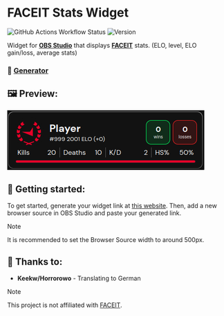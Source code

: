 # FACEIT Stats Widget

![GitHub Actions Workflow Status](https://img.shields.io/github/actions/workflow/status/mxgic1337/faceit-stats-widget/build-test.yml?style=flat-square) ![Version](https://img.shields.io/github/package-json/v/mxgic1337/faceit-stats-widget?style=flat-square)

Widget for **[OBS Studio](https://obsproject.com/)** that displays **[FACEIT](https://faceit.com)** stats. (ELO, level, ELO gain/loss, average stats)

### 🔗 [Generator](https://fc.mxgic1337.xyz/widget/generator)

## 🖼️ Preview:
![Preview](.github/assets/preview.png)

## 🔧 Getting started:
To get started, generate your widget link at [this website](https://fc.mxgic1337.xyz/widget/generator). Then, add a new browser source in OBS Studio and paste your generated link.

> [!NOTE]  
> It is recommended to set the Browser Source width to around 500px.


## 🎉 Thanks to:
- **Keekw/Horrorowo** - Translating to German

> [!NOTE]  
> This project is not affiliated with [FACEIT](https://faceit.com).

